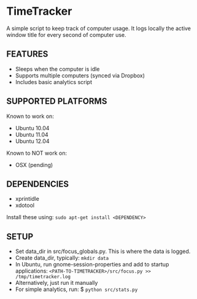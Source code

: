 TimeTracker
=================
A simple script to keep track of computer usage. It logs locally the active window title for every second of computer use.


FEATURES
----------------
- Sleeps when the computer is idle
- Supports multiple computers (synced via Dropbox)
- Includes basic analytics script

SUPPORTED PLATFORMS
-----------------
Known to work on:
- Ubuntu 10.04
- Ubuntu 11.04
- Ubuntu 12.04

Known to NOT work on:
- OSX (pending)

DEPENDENCIES
-----------------
- xprintidle
- xdotool

Install these using: `sudo apt-get install <DEPENDENCY>`

SETUP
-----------------
- Set data_dir in src/focus_globals.py. This is where the data is logged.
- Create data_dir, typically: `mkdir data`
- In Ubuntu, run gnome-session-properties and add to startup applications:
    `<PATH-TO-TIMETRACKER>/src/focus.py >> /tmp/timetracker.log`
- Alternatively, just run it manually
- For simple analytics, run: $ `python src/stats.py`
